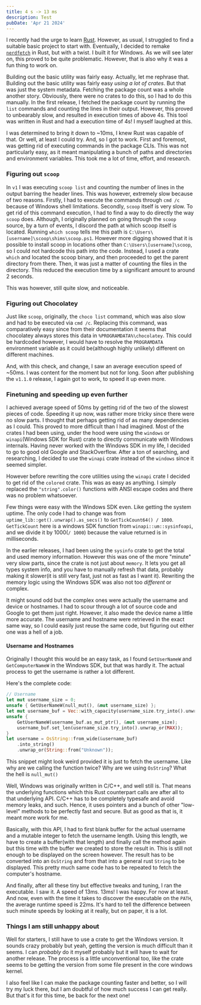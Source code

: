 ```yaml
---
title: 4 s -> 13 ms
description: Test
pubDate: 'Apr 21 2024'
---
```


I recently had the urge to learn [Rust](https://rust-lang.org). However, as usual, I struggled to find a suitable basic project to start with. Eventually, I decided to remake [`nerdfetch`](https://github.com/ThatOneCalculator/NerdFetch) in Rust, but with a twist. I built it for Windows. As we will see later on, this proved to be quite problematic. However, that is also why it was a fun thing to work on.

Building out the basic utility was fairly easy. Actually, let me rephrase that. Building out the basic utility was fairly easy *using a lot of crates*. But that was just the system metadata. Fetching the package count was a whole another story. Obviously, there were no crates to do this, so I had to do this manually. In the first release, I fetched the package count by running the `list` commands and counting the lines in their output. However, this proved to unbearably slow, and resulted in execution times of above 4s. This tool was written in Rust and had a execution time of 4s! I myself laughed at this.

I was determined to bring it down to ~10ms, I knew Rust was capable of that. Or well, at least I could try. And, so I got to work. First and foremost, was getting rid of executing commands in the package CLIs. This was not particularly easy, as it meant manipulating a bunch of paths and directories and environment variables. This took me a lot of time, effort, and research.

### Figuring out `scoop`
In `v1` I was executing `scoop list` and counting the number of lines in the output barring the header lines. This was however, extremely slow because of two reasons. Firstly, I had to execute the commands through `cmd /c` because of Windows shell limitations. Secondly, `scoop` itself is very slow. To get rid of this command execution, I had to find a way to do directly the way `scoop` does. Although, I originally planned on going through the `scoop` source, by a turn of events, I discord the path at which scoop itself is located. Running `which scoop` tells me this path is `C:\Users\[username]\scoop\shims\scoop.ps1`. However more digging showed that it is possible to install scoop in locations other than `C:\Users\[username]\scoop`, so I could not hardcode this path into the code. Instead, I used a crate ` which` and located the scoop binary, and then proceeded to get the parent directory from there. Then, it was just a matter of counting the files in the directory. This reduced the execution time by a significant amount to around 2 seconds.

This was however, still quite slow, and noticeable.

### Figuring out Chocolatey
Just like `scoop`, originally, the `choco list` command, which was also slow and had to be executed via `cmd /c`. Replacing this command, was comparatively easy since from their documentation it seems that chocolatey always stores this data in `%PROGRAMDATA%\chocolatey`. This could be hardcoded however, I would have to resolve the `PROGRAMDATA` environment variable as it could be(although highly unlikely) different on different machines.

And, with this check, and change, I saw an average execution speed of ~50ms. I was content for the moment but not for long. Soon after publishing the `v1.1.0` release, I again got to work, to speed it up even more.

### Finetuning and speeding up even further
I achieved average speed of 50ms by getting rid of the two of the slowest pieces of code. Speeding it up now, was rather more tricky since there were no slow parts. I thought that perhaps getting rid of as many dependencies as I could. This proved to more difficult than I had imagined. Most of the crates I had been using, under the hood were using the `windows` or `winapi`(Windows SDK for Rust) crate to directly communicate with Windows internals. Having never worked with the Windows SDK in my life, I decided to go to good old Google and StackOverflow. After a ton of searching, and researching, I decided to use the `winapi` crate instead of the `windows` since it seemed simpler.

However before rewriting the core utilities using the `winapi` crate I decided to get rid of the `colored` crate. This was as easy as anything. I simply replaced the `"string".color()` functions with ANSI escape codes and there was no problem whatsoever.

Few things were easy with the Windows SDK even. Like getting the system uptime. The only code I had to change was from `uptime_lib::get().unwrap().as_secs()` to `GetTickCount64() / 1000`. `GetTickCount` here is a windows SDK function from `winapi::um::sysinfoapi`, and we divide it by 1000(`/ 1000`) because the value returned is in milliseconds.

In the earlier releases, I had been using the `sysinfo` crate to get the total and used memory information. However this was one of the more "minute" very slow parts, since the crate is not just about `memory`. It lets you get all types system info, and you have to manually refresh that data, probably making it slower(it is still very fast, just not as fast as I want it). Rewriting the memory logic using the Windows SDK was also not too *different* or complex.

It might sound odd but the complex ones were actually the username and device or hostnames. I had to scour through a lot of source code and Google to get them just right. However, it also made the device name a little more accurate. The username and hostname were retrieved in the exact same way, so I could easily just reuse the same code, but figuring out either one was a hell of a job.

#### Username and Hostnames
Originally I thought this would be an easy task, as I found `GetUserNameW` and `GetComputerNameW` in the Windows SDK, but that was hardly it. The actual process to get the username is rather a lot different.

Here's the complete code:
```rust title="src/main.rs"  showLineNumbers{56}
// Username
let mut username_size = 0;
unsafe { GetUserNameW(null_mut(), &mut username_size) };
let mut username_buf = Vec::with_capacity(username_size.try_into().unwrap_or(MAX));
unsafe {
	GetUserNameW(username_buf.as_mut_ptr(), &mut username_size);
	username_buf.set_len(username_size.try_into().unwrap_or(MAX));
}
let username = OsString::from_wide(&username_buf)
	.into_string()
	.unwrap_or(String::from("Unknown"));
```

This snippet might look weird provided it is just to fetch the username. Like why are we calling the function twice? Why are we using `OsString`? What the hell is `null_mut()`

Well, Windows was originally written in C/C++, and well still is. That means the underlying functions which this Rust counterpart calls are after all to that underlying API. C/C++ has to be completely typesafe and avoid memory leaks, and such. Hence, it uses pointers and a bunch of other "low-level" methods to be perfectly fast and secure. But as good as that is, it meant more work for me.

Basically, with this API, I had to first blank buffer for the actual username and a mutable integer to fetch the username length. Using this length, we have to create a buffer(with that length) and finally call the method again but this time with the buffer we created to store the result in. This is still not enough to be displayed on the screen however. The result has to be converted into an `OsString` and from that into a general rust `String` to be displayed. This pretty much same code has to be repeated to fetch the computer's hostname.

And finally, after all these tiny but effective tweaks and tuning, I ran the executable. I saw it. A speed of 13ms. 13ms! I was happy. For now at least. And now, even with the time it takes to discover the executable on the `PATH`, the average runtime speed is 22ms. It's hard to tell the difference between such minute speeds by looking at it really, but on paper, it is a lot.

### Things I am still unhappy about
Well for starters, I still have to use a crate to get the Windows version. It sounds crazy probably but yeah, getting the version is much difficult than it seems. I can *probably* do it myself probably but it will have to wait for another release. The process is a little unconventional too, like the crate seems to be getting the version from some file present in the core windows kernel.

I also feel like I can make the package counting faster and better, so I will try my luck there, but I am doubtful of how much success I can get really. But that's it for this time, be back for the next one!